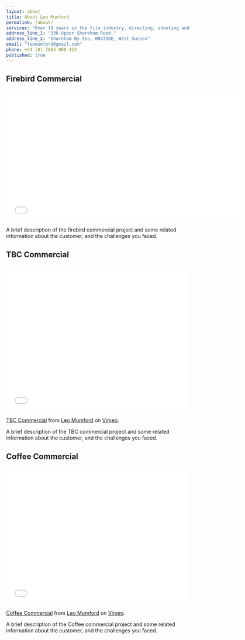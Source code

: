 ```yaml
---
layout: about
title: About Leo Mumford
permalink: /about/
services: "Over 10 years in the film industry, directing, shooting and producing commercials"
address_line_1: "336 Upper Shoreham Road,"
address_line_2: "Shoreham By Sea, BN435QE, West Sussex"
email: "leomumford@gmail.com"
phone: +44 (0) 7883 800 423
published: true
---
```


## Firebird Commercial

<iframe width="640" height="360" src="//www.youtube.com/embed/urIVhdfz0TQ?rel=0" frameborder="0" allowfullscreen></iframe>

A brief description of the firebird commercial project and some related information about the customer, and the challenges you faced.

## TBC Commercial

<iframe src="//player.vimeo.com/video/11959566" width="500" height="400" frameborder="0" webkitallowfullscreen mozallowfullscreen allowfullscreen></iframe> <p><a href="http://vimeo.com/11959566">TBC Commercial</a> from <a href="http://vimeo.com/leomumford">Leo Mumford</a> on <a href="https://vimeo.com">Vimeo</a>.</p>

A brief description of the TBC commercial project and some related information about the customer, and the challenges you faced.

## Coffee Commercial

<iframe src="//player.vimeo.com/video/11959968" width="500" height="375" frameborder="0" webkitallowfullscreen mozallowfullscreen allowfullscreen></iframe> <p><a href="http://vimeo.com/11959968">Coffee Commercial</a> from <a href="http://vimeo.com/leomumford">Leo Mumford</a> on <a href="https://vimeo.com">Vimeo</a>.</p>

A brief description of the Coffee commercial project and some related information about the customer, and the challenges you faced.